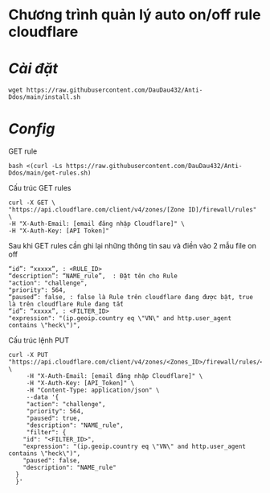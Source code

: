 # Chương trình quản lý auto on/off rule cloudflare
# ***Cài đặt***
```
wget https://raw.githubusercontent.com/DauDau432/Anti-Ddos/main/install.sh
```

***Config***
======================================================================
GET rule
```
bash <(curl -Ls https://raw.githubusercontent.com/DauDau432/Anti-Ddos/main/get-rules.sh)
```

Cấu trúc GET rules
```
curl -X GET \
"https://api.cloudflare.com/client/v4/zones/[Zone ID]/firewall/rules" \
-H "X-Auth-Email: [email đăng nhập Cloudflare]" \
-H "X-Auth-Key: [API Token]"
```

Sau khi GET rules cần ghi lại những thông tin sau và điền vào 2 mẫu file on off
```
“id”: “xxxxx”, : <RULE_ID>
“description”: “NAME_rule”,  : Đặt tên cho Rule
"action": "challenge",
"priority": 564,
“paused”: false, : false là Rule trên cloudflare đang được bật, true là trên cloudflare Rule đang tắt
“id”: “xxxxx”, : <FILTER_ID>
"expression": "(ip.geoip.country eq \"VN\" and http.user_agent contains \"heck\")",
```

Cấu trúc lệnh PUT
```
curl -X PUT "https://api.cloudflare.com/client/v4/zones/<Zones_ID>/firewall/rules/<RULE_ID>" \
     -H "X-Auth-Email: [email đăng nhập Cloudflare]" \
     -H "X-Auth-Key: [API_Token]" \
     -H "Content-Type: application/json" \
     --data '{
     "action": "challenge",
     "priority": 564,
     "paused": true,
     "description": "NAME_rule",
     "filter": {
    "id": "<FILTER_ID>",
    "expression": "(ip.geoip.country eq \"VN\" and http.user_agent contains \"heck\")",
    "paused": false,
    "description": "NAME_rule"
  }
  }'
```
